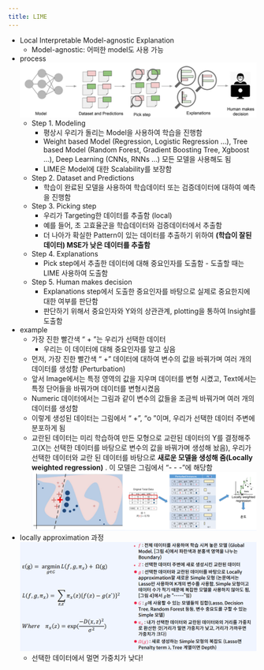 ```yaml
---
title: LIME
---
```


- Local Interpretable Model-agnostic Explanation
	- Model-agnostic: 어떠한 model도 사용 가능
- process
	![image](https://github.com/code7ssage/code7ssage.github.io/blob/master/assets/attached%20file/Pasted%20image%2020240109141809.png?raw=true)
	- Step 1. Modeling 
		- 평상시 우리가 돌리는 Model을 사용하여 학습을 진행함 
		- Weight based Model (Regression, Logistic Regression …), Tree based Model (Random Forest, Gradient Boosting Tree, Xgboost …), Deep Learning (CNNs, RNNs …) 모든 모델을 사용해도 됨 
		- LIME은 Model에 대한 Scalability를 보장함
	- Step 2. Dataset and Predictions 
		- 학습이 완료된 모델을 사용하여 학습데이터 또는 검증데이터에 대하여 예측을 진행함
	- Step 3. Picking step 
		- 우리가 Targeting한 데이터를 추출함 (local)
		- 예를 들어, 초 고효율군을 학습데이터와 검증데이터에서 추출함 
		- 더 나아가 확실한 Pattern이 있는 데이터를 추출하기 위하여 **(학습이 잘된 데이터) MSE가 낮은 데이터를 추출함**
	- Step 4. Explanations 
		- Pick step에서 추출한 데이터에 대해 중요인자를 도출함 - 도출할 때는 LIME 사용하여 도출함
	- Step 5. Human makes decision 
		- Explanations step에서 도출한 중요인자를 바탕으로 실제로 중요한지에 대한 여부를 판단함 
		- 판단하기 위해서 중요인자와 Y와의 상관관계, plotting을 통하여 Insight를 도출함
- example
	- 가장 진한 빨간색 “ + ”는 우리가 선택한 데이터 
		- 우리는 이 데이터에 대해 중요인자를 알고 싶음 
	- 먼저, 가장 진한 빨간색 “ +” 데이터에 대하여 변수의 값을 바꿔가며 여러 개의 데이터를 생성함 (Perturbation) 
	- 앞서 Image에서는 특정 영역의 값을 지우며 데이터를 변형 시켰고, Text에서는 특정 단어들을 바꿔가며 데이터를 변형시켰음 
	- Numeric 데이터에서는 그림과 같이 변수의 값들을 조금씩 바꿔가며 여러 개의 데이터를 생성함 
	- 이렇게 생성된 데이터는 그림에서 “ +”, “o ”이며, 우리가 선택한 데이터 주변에 분포하게 됨 
	- 교란된 데이터는 미리 학습하여 만든 모형으로 교란된 데이터의 Y를 결정해주고(X는 선택한 데이터를 바탕으로 변수의 값을 바꿔가며 생성해 놨음), 우리가 선택한 데이터와 교란 된 데이터를 바탕으로 **새로운 모델을 생성해 줌(Locally weighted regression)** . 이 모델은 그림에서 “- - -”에 해당함
	![image](https://github.com/code7ssage/code7ssage.github.io/blob/master/assets/attached%20file/Pasted%20image%2020240109142246.png?raw=true)
- locally approximation 과정
	![image](https://github.com/code7ssage/code7ssage.github.io/blob/master/assets/attached%20file/Pasted%20image%2020240109142700.png?raw=true)
	- 선택한 데이터에서 멀면 가중치가 낮다!
